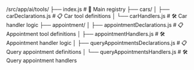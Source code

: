 /src/app/ai/tools/
├── index.js # 🎯 Main registry
├── cars/
│ ├── carDeclarations.js # 📋 Car tool definitions
│ └── carHandlers.js # 🛠️ Car handler logic
├── appointment/
│ ├── appointmentDeclarations.js # 📋 Appointment tool definitions
│ ├── appointmentHandlers.js # 🛠️ Appointment handler logic
│ ├── queryAppointmentsDeclarations.js # 📋 Query appointment definitions
│ └── queryAppointmentsHandlers.js # 🛠️ Query appointment handlers
